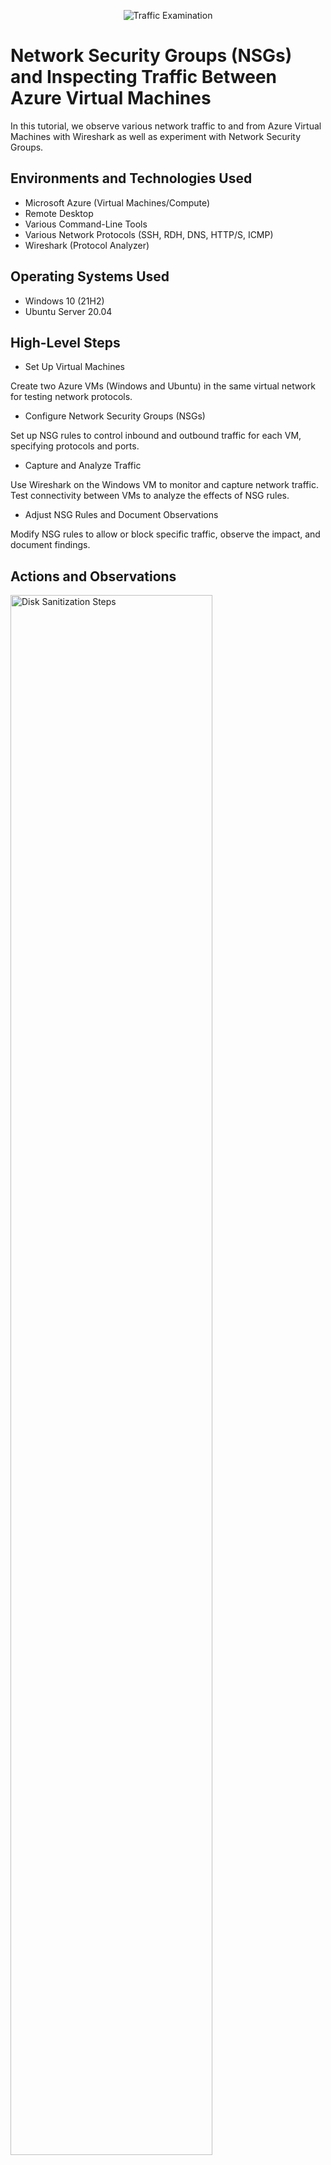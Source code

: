 <p align="center">
<img src="https://i.imgur.com/Ua7udoS.png" alt="Traffic Examination"/>
</p>

<h1>Network Security Groups (NSGs) and Inspecting Traffic Between Azure Virtual Machines</h1>
In this tutorial, we observe various network traffic to and from Azure Virtual Machines with Wireshark as well as experiment with Network Security Groups. <br />




<h2>Environments and Technologies Used</h2>

- Microsoft Azure (Virtual Machines/Compute)
- Remote Desktop
- Various Command-Line Tools
- Various Network Protocols (SSH, RDH, DNS, HTTP/S, ICMP)
- Wireshark (Protocol Analyzer)

<h2>Operating Systems Used </h2>

- Windows 10 (21H2)
- Ubuntu Server 20.04

<h2>High-Level Steps</h2>

- Set Up Virtual Machines

Create two Azure VMs (Windows and Ubuntu) in the same virtual network for testing network protocols.
- Configure Network Security Groups (NSGs)

Set up NSG rules to control inbound and outbound traffic for each VM, specifying protocols and ports.
- Capture and Analyze Traffic

Use Wireshark on the Windows VM to monitor and capture network traffic. Test connectivity between VMs to analyze the effects of NSG rules.
- Adjust NSG Rules and Document Observations

Modify NSG rules to allow or block specific traffic, observe the impact, and document findings.

<h2>Actions and Observations</h2>

<p>
<img src="https://i.imgur.com/DJmEXEB.png" height="80%" width="80%" alt="Disk Sanitization Steps"/>
</p>
<p>
Set Up Azure Virtual Machines

Create two VMs in the same virtual network: one running Windows 10 and the other running Ubuntu Server 20.04.
Configure Network Security Groups (NSGs)

Navigate to the Azure portal and create an NSG.
Define inbound and outbound security rules to control traffic flow. For example, allow RDP (port 3389) for Windows and SSH (port 22) for Ubuntu.
</p>
<br />

<p>
<img src="https://i.imgur.com/DJmEXEB.png" height="80%" width="80%" alt="Disk Sanitization Steps"/>
</p>
<p>
Install Wireshark on the Windows VM

Download and install Wireshark on the Windows VM to monitor network traffic.
Capture Network Traffic

Use Wireshark to capture traffic on the Windows VM.
Initiate various network communications (e.g., ping, SSH, HTTP) between the two VMs and observe the captured packets.
</p>
<br />

<p>
<img src="https://i.imgur.com/DJmEXEB.png" height="80%" width="80%" alt="Disk Sanitization Steps"/>
</p>
<p>
Analyze Traffic Based on NSG Rules

Modify NSG rules to allow or deny specific traffic types.
Observe how changes in NSG rules affect the network traffic captured by Wireshark.
Document Observations

Record the impact of different NSG configurations on network traffic.
Note any unexpected behaviors or insights gained during the analysis.
</p>
<br />
